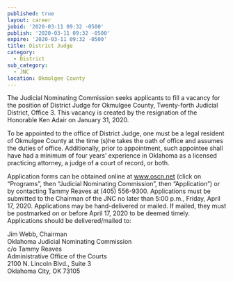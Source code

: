 ```yaml
---
published: true
layout: career
jobid: '2020-03-11 09:32 -0500'
publish: '2020-03-11 09:32 -0500'
expire: '2020-03-11 09:32 -0500'
title: District Judge
category:
  - District
sub_category:
  - JNC
location: Okmulgee County
---
```

The Judicial Nominating Commission seeks applicants to fill a vacancy for the position of District Judge for Okmulgee County, Twenty-forth Judicial District, Office 3. This vacancy is created by the resignation of the Honorable Ken Adair on January 31, 2020.

To be appointed to the office of District Judge, one must be a legal resident of Okmulgee County at the time (s)he takes the oath of office and assumes the duties of office. Additionally, prior to appointment, such appointee shall have had a minimum of four years’ experience in Oklahoma as a licensed practicing attorney, a judge of a court of record, or both.

Application forms can be obtained online at www.oscn.net (click on “Programs”, then “Judicial Nominating Commission”, then “Application”) or by contacting Tammy Reaves at (405) 556-9300. Applications must be submitted to the Chairman of the JNC no later than 5:00 p.m., Friday, April 17, 2020.  Applications may be hand-delivered or mailed.  If mailed, they must be postmarked on or before April 17, 2020 to be deemed timely.  Applications should be delivered/mailed to:  


Jim Webb, Chairman  
Oklahoma Judicial Nominating Commission  
c/o Tammy Reaves  
Administrative Office of the Courts  
2100 N. Lincoln Blvd., Suite 3  
Oklahoma City, OK 73105

